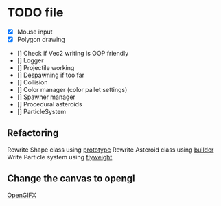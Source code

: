 # TODO file

- [x] Mouse input
- [x] Polygon drawing
- [] Check if Vec2 writing is OOP friendly
- [] Logger
- [] Projectile working
- [] Despawning if too far
- [] Collision
- [] Color manager (color pallet settings)
- [] Spawner manager
- [] Procedural asteroids
- [] ParticleSystem

## Refactoring

Rewrite Shape class using [prototype](https://refactoring.guru/design-patterns/prototype)
Rewrite Asteroid class using [builder](https://refactoring.guru/design-patterns/builder)
Write Particle system using [flyweight](https://refactoring.guru/design-patterns/flyweight)

## Change the canvas to opengl

[OpenGlFX](https://github.com/husker-dev/openglfx)